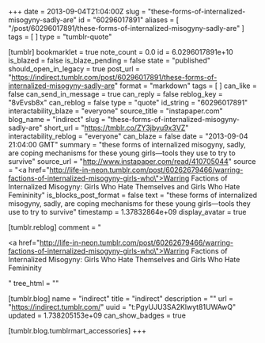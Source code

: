 +++
date = 2013-09-04T21:04:00Z
slug = "these-forms-of-internalized-misogyny-sadly-are"
id = "60296017891"
aliases = [ "/post/60296017891/these-forms-of-internalized-misogyny-sadly-are" ]
tags = [ ]
type = "tumblr-quote"

[tumblr]
bookmarklet = true
note_count = 0.0
id = 6.0296017891e+10
is_blazed = false
is_blaze_pending = false
state = "published"
should_open_in_legacy = true
post_url = "https://indirect.tumblr.com/post/60296017891/these-forms-of-internalized-misogyny-sadly-are"
format = "markdown"
tags = [ ]
can_like = false
can_send_in_message = true
can_reply = false
reblog_key = "8vEvsb8x"
can_reblog = false
type = "quote"
id_string = "60296017891"
interactability_blaze = "everyone"
source_title = "instapaper.com"
blog_name = "indirect"
slug = "these-forms-of-internalized-misogyny-sadly-are"
short_url = "https://tmblr.co/ZY3jbyu9x3VZ"
interactability_reblog = "everyone"
can_blaze = false
date = "2013-09-04 21:04:00 GMT"
summary = "these forms of internalized misogyny, sadly, are coping mechanisms for these young girls—tools they use to try to survive"
source_url = "http://www.instapaper.com/read/410705044"
source = "<a href=\"http://life-in-neon.tumblr.com/post/60262679466/warring-factions-of-internalized-misogyny-girls-who\">Warring Factions of Internalized Misogyny: Girls Who Hate Themselves and Girls Who Hate Femininity</a>"
is_blocks_post_format = false
text = "these forms of internalized misogyny, sadly, are coping mechanisms for these young girls—tools they use to try to survive"
timestamp = 1.37832864e+09
display_avatar = true

[tumblr.reblog]
comment = "<p><a href=\"http://life-in-neon.tumblr.com/post/60262679466/warring-factions-of-internalized-misogyny-girls-who\">Warring Factions of Internalized Misogyny: Girls Who Hate Themselves and Girls Who Hate Femininity</a></p>"
tree_html = ""

[tumblr.blog]
name = "indirect"
title = "indirect"
description = ""
url = "https://indirect.tumblr.com/"
uuid = "t:PgyUJU3SA2Klwyt81UWAwQ"
updated = 1.738205153e+09
can_show_badges = true

[tumblr.blog.tumblrmart_accessories]
+++

